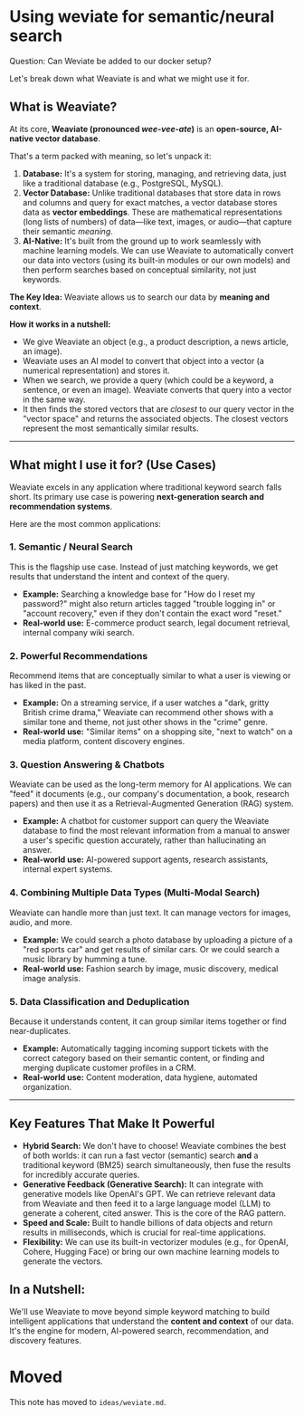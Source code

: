 # Using weviate for semantic/neural search

Question: Can Weviate be added to our docker setup?

Let's break down what Weaviate is and what we might use it for.

## What is Weaviate?

At its core, **Weaviate (pronounced _wee-vee-ate_)** is an **open-source, AI-native vector database**.

That's a term packed with meaning, so let's unpack it:

1.  **Database:** It's a system for storing, managing, and retrieving data, just like a traditional database (e.g., PostgreSQL, MySQL).
2.  **Vector Database:** Unlike traditional databases that store data in rows and columns and query for exact matches, a vector database stores data as **vector embeddings**. These are mathematical representations (long lists of numbers) of data—like text, images, or audio—that capture their semantic _meaning_.
3.  **AI-Native:** It's built from the ground up to work seamlessly with machine learning models. We can use Weaviate to automatically convert our data into vectors (using its built-in modules or our own models) and then perform searches based on conceptual similarity, not just keywords.

**The Key Idea:** Weaviate allows us to search our data by **meaning and context**.

**How it works in a nutshell:**

- We give Weaviate an object (e.g., a product description, a news article, an image).
- Weaviate uses an AI model to convert that object into a vector (a numerical representation) and stores it.
- When we search, we provide a query (which could be a keyword, a sentence, or even an image). Weaviate converts that query into a vector in the same way.
- It then finds the stored vectors that are _closest_ to our query vector in the "vector space" and returns the associated objects. The closest vectors represent the most semantically similar results.

---

## What might I use it for? (Use Cases)

Weaviate excels in any application where traditional keyword search falls short. Its primary use case is powering **next-generation search and recommendation systems**.

Here are the most common applications:

### 1. Semantic / Neural Search

This is the flagship use case. Instead of just matching keywords, we get results that understand the intent and context of the query.

- **Example:** Searching a knowledge base for "How do I reset my password?" might also return articles tagged "trouble logging in" or "account recovery," even if they don't contain the exact word "reset."
- **Real-world use:** E-commerce product search, legal document retrieval, internal company wiki search.

### 2. Powerful Recommendations

Recommend items that are conceptually similar to what a user is viewing or has liked in the past.

- **Example:** On a streaming service, if a user watches a "dark, gritty British crime drama," Weaviate can recommend other shows with a similar tone and theme, not just other shows in the "crime" genre.
- **Real-world use:** "Similar items" on a shopping site, "next to watch" on a media platform, content discovery engines.

### 3. Question Answering & Chatbots

Weaviate can be used as the long-term memory for AI applications. We can "feed" it documents (e.g., our company's documentation, a book, research papers) and then use it as a Retrieval-Augmented Generation (RAG) system.

- **Example:** A chatbot for customer support can query the Weaviate database to find the most relevant information from a manual to answer a user's specific question accurately, rather than hallucinating an answer.
- **Real-world use:** AI-powered support agents, research assistants, internal expert systems.

### 4. Combining Multiple Data Types (Multi-Modal Search)

Weaviate can handle more than just text. It can manage vectors for images, audio, and more.

- **Example:** We could search a photo database by uploading a picture of a "red sports car" and get results of similar cars. Or we could search a music library by humming a tune.
- **Real-world use:** Fashion search by image, music discovery, medical image analysis.

### 5. Data Classification and Deduplication

Because it understands content, it can group similar items together or find near-duplicates.

- **Example:** Automatically tagging incoming support tickets with the correct category based on their semantic content, or finding and merging duplicate customer profiles in a CRM.
- **Real-world use:** Content moderation, data hygiene, automated organization.

---

## Key Features That Make It Powerful

- **Hybrid Search:** We don't have to choose! Weaviate combines the best of both worlds: it can run a fast vector (semantic) search **and** a traditional keyword (BM25) search simultaneously, then fuse the results for incredibly accurate queries.
- **Generative Feedback (Generative Search):** It can integrate with generative models like OpenAI's GPT. We can retrieve relevant data from Weaviate and then feed it to a large language model (LLM) to generate a coherent, cited answer. This is the core of the RAG pattern.
- **Speed and Scale:** Built to handle billions of data objects and return results in milliseconds, which is crucial for real-time applications.
- **Flexibility:** We can use its built-in vectorizer modules (e.g., for OpenAI, Cohere, Hugging Face) or bring our own machine learning models to generate the vectors.

## In a Nutshell:

We'll use Weaviate to move beyond simple keyword matching to build intelligent applications that understand the **content and context** of our data. It's the engine for modern, AI-powered search, recommendation, and discovery features.

# Moved

This note has moved to `ideas/weviate.md`.
